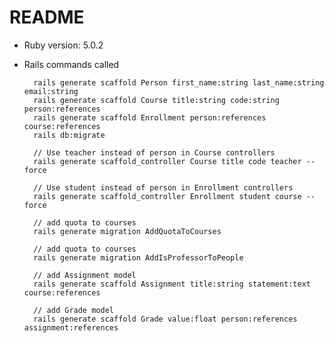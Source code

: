 # README

* Ruby version: 5.0.2

* Rails commands called

        rails generate scaffold Person first_name:string last_name:string email:string
        rails generate scaffold Course title:string code:string person:references
        rails generate scaffold Enrollment person:references course:references
        rails db:migrate

        // Use teacher instead of person in Course controllers
        rails generate scaffold_controller Course title code teacher --force

        // Use student instead of person in Enrollment controllers
        rails generate scaffold_controller Enrollment student course --force

        // add quota to courses
        rails generate migration AddQuotaToCourses

        // add quota to courses
        rails generate migration AddIsProfessorToPeople

        // add Assignment model
        rails generate scaffold Assignment title:string statement:text course:references

        // add Grade model
        rails generate scaffold Grade value:float person:references assignment:references
